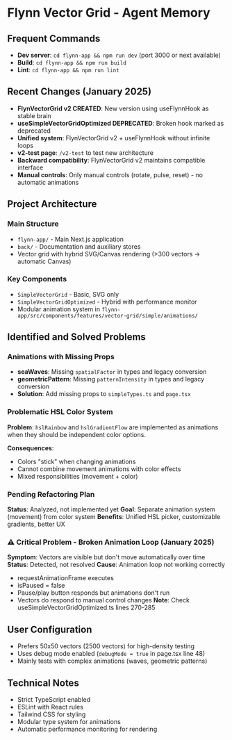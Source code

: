 # Flynn Vector Grid - Agent Memory

## Frequent Commands
- **Dev server**: `cd flynn-app && npm run dev` (port 3000 or next available)
- **Build**: `cd flynn-app && npm run build`
- **Lint**: `cd flynn-app && npm run lint`

## Recent Changes (January 2025)
- **FlynVectorGrid v2 CREATED**: New version using useFlynnHook as stable brain
- **useSimpleVectorGridOptimized DEPRECATED**: Broken hook marked as deprecated
- **Unified system**: FlynVectorGrid v2 + useFlynnHook without infinite loops
- **v2-test page**: `/v2-test` to test new architecture
- **Backward compatibility**: FlynVectorGrid v2 maintains compatible interface
- **Manual controls**: Only manual controls (rotate, pulse, reset) - no automatic animations

## Project Architecture

### Main Structure
- `flynn-app/` - Main Next.js application
- `back/` - Documentation and auxiliary stores
- Vector grid with hybrid SVG/Canvas rendering (>300 vectors → automatic Canvas)

### Key Components
- `SimpleVectorGrid` - Basic, SVG only
- `SimpleVectorGridOptimized` - Hybrid with performance monitor
- Modular animation system in `flynn-app/src/components/features/vector-grid/simple/animations/`

## Identified and Solved Problems

### Animations with Missing Props
- **seaWaves**: Missing `spatialFactor` in types and legacy conversion
- **geometricPattern**: Missing `patternIntensity` in types and legacy conversion
- **Solution**: Add missing props to `simpleTypes.ts` and `page.tsx`

### Problematic HSL Color System
**Problem**: `hslRainbow` and `hslGradientFlow` are implemented as animations when they should be independent color options.

**Consequences**:
- Colors "stick" when changing animations
- Cannot combine movement animations with color effects
- Mixed responsibilities (movement + color)

### Pending Refactoring Plan
**Status**: Analyzed, not implemented yet
**Goal**: Separate animation system (movement) from color system
**Benefits**: Unified HSL picker, customizable gradients, better UX

### ⚠️ Critical Problem - Broken Animation Loop (January 2025)
**Symptom**: Vectors are visible but don't move automatically over time
**Status**: Detected, not resolved
**Cause**: Animation loop not working correctly
- requestAnimationFrame executes
- isPaused = false
- Pause/play button responds but animations don't run
- Vectors do respond to manual control changes
**Note**: Check useSimpleVectorGridOptimized.ts lines 270-285

## User Configuration
- Prefers 50x50 vectors (2500 vectors) for high-density testing
- Uses debug mode enabled (`debugMode = true` in page.tsx line 48)
- Mainly tests with complex animations (waves, geometric patterns)

## Technical Notes
- Strict TypeScript enabled
- ESLint with React rules
- Tailwind CSS for styling
- Modular type system for animations
- Automatic performance monitoring for rendering